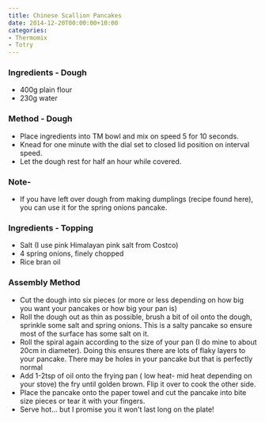 ```yaml
---
title: Chinese Scallion Pancakes
date: 2014-12-20T00:00:00+10:00
categories:
- Thermomix
- Totry
---
```









### Ingredients - Dough

* 400g plain flour
* 230g water

### Method - Dough

* Place ingredients into TM bowl and mix on speed 5 for 10 seconds.
* Knead for one minute with the dial set to closed lid position on interval speed. 
* Let the dough rest for half an hour while covered.

### Note-

* If you have left over dough from making dumplings (recipe found here), you can use it for the spring onions pancake.

### Ingredients - Topping

* Salt (I use pink Himalayan pink salt from Costco)
* 4 spring onions, finely chopped
* Rice bran oil

### Assembly Method

* Cut the dough into six pieces (or more or less depending on how big you want your pancakes or how big your pan is)
* Roll the dough out as thin as possible, brush a bit of oil onto the dough, sprinkle some salt and spring onions.  This is a salty pancake so ensure most of the surface has some salt on it.
* Roll the spiral again according to the size of your pan (I do mine to about 20cm in diameter).  Doing this ensures there are lots of flaky layers to your pancake.  There may be holes in your pancake but that is perfectly normal
* Add 1-2tsp of oil onto the frying pan ( low heat- mid heat depending on your stove) the fry until golden brown.  Flip it over to cook the other side.
* Place the pancake onto the paper towel and cut the pancake into bite size pieces or tear it with your fingers.
* Serve hot... but I promise you it won't last long on the plate!
